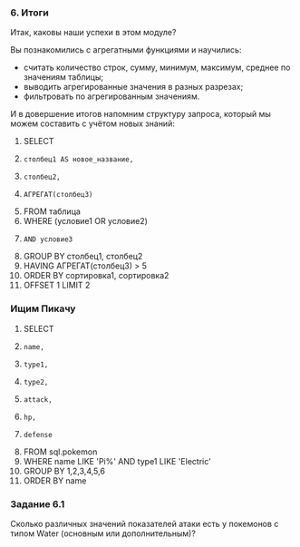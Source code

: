 ### 6. Итоги

Итак, каковы наши успехи в этом модуле?

Вы познакомились с агрегатными функциями и научились:

- считать количество строк, сумму, минимум, максимум, среднее по значениям таблицы;
- выводить агрегированные значения в разных разрезах;
- фильтровать по агрегированным значениям.

И в довершение итогов напомним структуру запроса, который мы можем составить с учётом новых знаний:

1. SELECT
2.     столбец1 AS новое_название,
3.     столбец2,
4.     АГРЕГАТ(столбец3)
5. FROM таблица
6. WHERE (условие1 OR условие2)
7.     AND условие3
8. GROUP BY столбец1, столбец2
9. HAVING АГРЕГАТ(столбец3) > 5
10. ORDER BY сортировка1, сортировка2
11. OFFSET 1 LIMIT 2

### Ищим Пикачу

1. SELECT
2.     name,
3.     type1,
4.     type2,
5.     attack,
6.     hp,
7.     defense
8. FROM sql.pokemon
9. WHERE name LIKE 'Pi%' AND type1 LIKE 'Electric'
10. GROUP BY 1,2,3,4,5,6
11. ORDER BY name

### Задание 6.1

Сколько различных значений показателей атаки есть у покемонов с типом Water (основным или дополнительным)?
